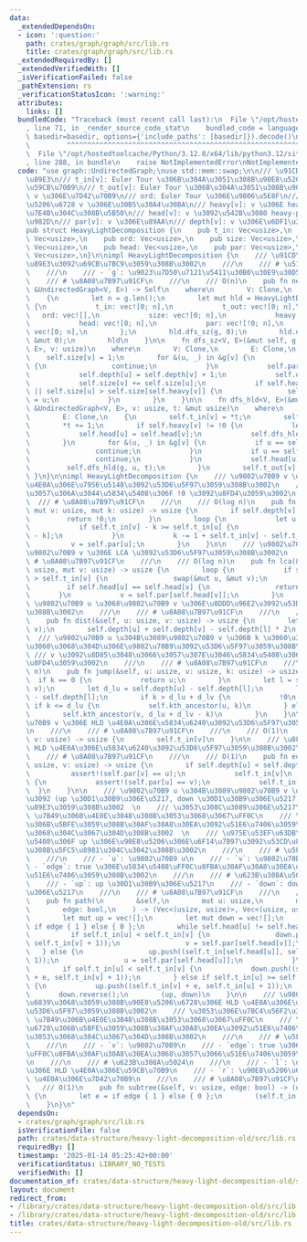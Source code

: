 ```yaml
---
data:
  _extendedDependsOn:
  - icon: ':question:'
    path: crates/graph/graph/src/lib.rs
    title: crates/graph/graph/src/lib.rs
  _extendedRequiredBy: []
  _extendedVerifiedWith: []
  _isVerificationFailed: false
  _pathExtension: rs
  _verificationStatusIcon: ':warning:'
  attributes:
    links: []
  bundledCode: "Traceback (most recent call last):\n  File \"/opt/hostedtoolcache/Python/3.12.8/x64/lib/python3.12/site-packages/onlinejudge_verify/documentation/build.py\"\
    , line 71, in _render_source_code_stat\n    bundled_code = language.bundle(stat.path,\
    \ basedir=basedir, options={'include_paths': [basedir]}).decode()\n          \
    \         ^^^^^^^^^^^^^^^^^^^^^^^^^^^^^^^^^^^^^^^^^^^^^^^^^^^^^^^^^^^^^^^^^^^^^^^^^^^^^^^^^\n\
    \  File \"/opt/hostedtoolcache/Python/3.12.8/x64/lib/python3.12/site-packages/onlinejudge_verify/languages/rust.py\"\
    , line 288, in bundle\n    raise NotImplementedError\nNotImplementedError\n"
  code: "use graph::UndirectedGraph;\nuse std::mem::swap;\n\n/// \u91CD\u8EFD\u5206\
    \u89E3\n/// t_in[v]: Euler Tour \u306B\u304A\u3051\u308B\u90E8\u5206\u6728 v \u306E\
    \u59CB\u70B9\n/// t_out[v]: Euler Tour \u306B\u304A\u3051\u308B\u90E8\u5206\u6728\
    \ v \u306E\u7D42\u70B9\n/// ord: Euler Tour \u306E\u9806\u5E8F\n/// size[v]: \u90E8\
    \u5206\u6728 v \u306E\u30B5\u30A4\u30BA\n/// heavy[v]: v \u306E heavy-edge \u306B\
    \u7E4B\u304C\u308B\u5B50\n/// head[v]: v \u3092\u542B\u3080 heavy-path \u306E\u5148\
    \u982D\n/// par[v]: v \u306E\u89AA\n/// depth[v]: v \u306E\u6DF1\u3055\n#[derive(Clone)]\n\
    pub struct HeavyLightDecomposition {\n    pub t_in: Vec<usize>,\n    pub t_out:\
    \ Vec<usize>,\n    pub ord: Vec<usize>,\n    pub size: Vec<usize>,\n    pub heavy:\
    \ Vec<usize>,\n    pub head: Vec<usize>,\n    pub par: Vec<usize>,\n    pub depth:\
    \ Vec<usize>,\n}\n\nimpl HeavyLightDecomposition {\n    /// \u91CD\u8EFD\u5206\
    \u89E3\u3092\u69CB\u7BC9\u3059\u308B\u3002\n    ///\n    /// # \u5165\u529B\n\
    \    ///\n    /// - `g`: \u9023\u7D50\u7121\u5411\u30B0\u30E9\u30D5\n    ///\n\
    \    /// # \u8A08\u7B97\u91CF\n    ///\n    /// O(n)\n    pub fn new<V, E>(g:\
    \ &UndirectedGraph<V, E>) -> Self\n    where\n        V: Clone,\n        E: Clone,\n\
    \    {\n        let n = g.len();\n        let mut hld = HeavyLightDecomposition\
    \ {\n            t_in: vec![0; n],\n            t_out: vec![0; n],\n         \
    \   ord: vec![],\n            size: vec![0; n],\n            heavy: vec![!0; n],\n\
    \            head: vec![0; n],\n            par: vec![!0; n],\n            depth:\
    \ vec![0; n],\n        };\n        hld.dfs_sz(g, 0);\n        hld.dfs_hld(g, 0,\
    \ &mut 0);\n        hld\n    }\n\n    fn dfs_sz<V, E>(&mut self, g: &UndirectedGraph<V,\
    \ E>, v: usize)\n    where\n        V: Clone,\n        E: Clone,\n    {\n    \
    \    self.size[v] = 1;\n        for &(u, _) in &g[v] {\n            if u == self.par[v]\
    \ {\n                continue;\n            }\n            self.par[u] = v;\n\
    \            self.depth[u] = self.depth[v] + 1;\n            self.dfs_sz(g, u);\n\
    \            self.size[v] += self.size[u];\n            if self.heavy[v] == !0\
    \ || self.size[u] > self.size[self.heavy[v]] {\n                self.heavy[v]\
    \ = u;\n            }\n        }\n    }\n\n    fn dfs_hld<V, E>(&mut self, g:\
    \ &UndirectedGraph<V, E>, v: usize, t: &mut usize)\n    where\n        V: Clone,\n\
    \        E: Clone,\n    {\n        self.t_in[v] = *t;\n        self.ord.push(v);\n\
    \        *t += 1;\n        if self.heavy[v] != !0 {\n            let u = self.heavy[v];\n\
    \            self.head[u] = self.head[v];\n            self.dfs_hld(g, u, t);\n\
    \        }\n        for &(u, _) in &g[v] {\n            if u == self.par[v] {\n\
    \                continue;\n            }\n            if u == self.heavy[v] {\n\
    \                continue;\n            }\n            self.head[u] = u;\n   \
    \         self.dfs_hld(g, u, t);\n        }\n        self.t_out[v] = *t;\n   \
    \ }\n}\n\nimpl HeavyLightDecomposition {\n    /// \u9802\u70B9 v \u306E k \u500B\
    \u4E0A\u306E\u7956\u5148\u3092\u53D6\u5F97\u3059\u308B\u3002\n    /// \u5B58\u5728\
    \u3057\u306A\u3044\u5834\u5408\u306F !0 \u3092\u8FD4\u3059\u3002\n    ///\n  \
    \  /// # \u8A08\u7B97\u91CF\n    ///\n    /// O(log n)\n    pub fn kth_ancestor(&self,\
    \ mut v: usize, mut k: usize) -> usize {\n        if self.depth[v] < k {\n   \
    \         return !0;\n        }\n        loop {\n            let u = self.head[v];\n\
    \            if self.t_in[v] - k >= self.t_in[u] {\n                return self.ord[self.t_in[v]\
    \ - k];\n            }\n            k -= 1 + self.t_in[v] - self.t_in[u];\n  \
    \          v = self.par[u];\n        }\n    }\n\n    /// \u9802\u70B9 u \u3068\
    \u9802\u70B9 v \u306E LCA \u3092\u53D6\u5F97\u3059\u308B\u3002\n    ///\n    ///\
    \ # \u8A08\u7B97\u91CF\n    ///\n    /// O(log n)\n    pub fn lca(&self, mut u:\
    \ usize, mut v: usize) -> usize {\n        loop {\n            if self.t_in[u]\
    \ > self.t_in[v] {\n                swap(&mut u, &mut v);\n            }\n   \
    \         if self.head[u] == self.head[v] {\n                return u;\n     \
    \       }\n            v = self.par[self.head[v]];\n        }\n    }\n\n    ///\
    \ \u9802\u70B9 u \u3068\u9802\u70B9 v \u306E\u8DDD\u96E2\u3092\u53D6\u5F97\u3059\
    \u308B\u3002\n    ///\n    /// # \u8A08\u7B97\u91CF\n    ///\n    /// O(log n)\n\
    \    pub fn dist(&self, u: usize, v: usize) -> usize {\n        let l = self.lca(u,\
    \ v);\n        self.depth[u] + self.depth[v] - self.depth[l] * 2\n    }\n\n  \
    \  /// \u9802\u70B9 u \u304B\u3089\u9802\u70B9 v \u306B k \u3060\u3051\u9032\u3093\
    \u3060\u3068\u304D\u306E\u9802\u70B9\u3092\u53D6\u5F97\u3059\u308B\u3002\n   \
    \ /// v \u3092\u8D85\u3048\u3066\u3057\u307E\u3046\u5834\u5408\u306F !0 \u3092\
    \u8FD4\u3059\u3002\n    ///\n    /// # \u8A08\u7B97\u91CF\n    ///\n    /// O(log\
    \ n)\n    pub fn jump(&self, u: usize, v: usize, k: usize) -> usize {\n      \
    \  if k == 0 {\n            return u;\n        }\n        let l = self.lca(u,\
    \ v);\n        let d_lu = self.depth[u] - self.depth[l];\n        let d_lv = self.depth[v]\
    \ - self.depth[l];\n        if k > d_lu + d_lv {\n            !0\n        } else\
    \ if k <= d_lu {\n            self.kth_ancestor(u, k)\n        } else {\n    \
    \        self.kth_ancestor(v, d_lu + d_lv - k)\n        }\n    }\n\n    /// \u9802\
    \u70B9 v \u306E HLD \u4E0A\u306E\u5834\u6240\u3092\u53D6\u5F97\u3059\u308B\u3002\
    \n    ///\n    /// # \u8A08\u7B97\u91CF\n    ///\n    /// O(1)\n    pub fn vertex(&self,\
    \ v: usize) -> usize {\n        self.t_in[v]\n    }\n\n    /// \u8FBA (u, v) \u306E\
    \ HLD \u4E0A\u306E\u5834\u6240\u3092\u53D6\u5F97\u3059\u308B\u3002\n    ///\n\
    \    /// # \u8A08\u7B97\u91CF\n    ///\n    /// O(1)\n    pub fn edge(&self, u:\
    \ usize, v: usize) -> usize {\n        if self.depth[u] < self.depth[v] {\n  \
    \          assert!(self.par[v] == u);\n            self.t_in[v]\n        } else\
    \ {\n            assert!(self.par[u] == v);\n            self.t_in[u]\n      \
    \  }\n    }\n\n    /// \u9802\u70B9 u \u304B\u3089\u9802\u70B9 v \u306E\u30D1\u30B9\
    \u3092 (up \u30D1\u30B9\u306E\u5217, down \u30D1\u30B9\u306E\u5217) \u306B\u5206\
    \u89E3\u3059\u308B\u3002  \n    /// \u3053\u308C\u3089\u306E\u5217\u3092 SegmentTree\
    \ \u7B49\u306B\u4E0E\u3048\u308B\u3053\u3068\u3067\uFF0C\n    /// \u30D1\u30B9\
    \u306B\u5BFE\u3059\u308B\u30AF\u30A8\u30EA\u3092\u51E6\u7406\u3059\u308B\u3053\
    \u3068\u304C\u3067\u304D\u308B\u3002  \n    /// \u975E\u53EF\u63DB\u306E\u5834\
    \u5408\u306F up \u306E\u90E8\u5206\u306E\u6F14\u7B97\u3092\u53CD\u8EE2\u3055\u305B\
    \u308B\u5FC5\u8981\u304C\u3042\u308B\u3002\n    ///\n    /// # \u5F15\u6570\n\
    \    ///\n    /// - `u`: \u9802\u70B9 u\n    /// - `v`: \u9802\u70B9 v\n    ///\
    \ - `edge`: true \u306E\u5834\u5408\uFF0C\u8FBA\u30AF\u30A8\u30EA\u3068\u3057\u3066\
    \u51E6\u7406\u3059\u308B\u3002\n    ///\n    /// # \u623B\u308A\u5024\n    ///\n\
    \    /// - `up`: up \u30D1\u30B9\u306E\u5217\n    /// - `down`: down \u30D1\u30B9\
    \u306E\u5217\n    ///\n    /// # \u8A08\u7B97\u91CF\n    ///\n    /// O(log n)\n\
    \    pub fn path(\n        &self,\n        mut u: usize,\n        mut v: usize,\n\
    \        edge: bool,\n    ) -> (Vec<(usize, usize)>, Vec<(usize, usize)>) {\n\
    \        let mut up = vec![];\n        let mut down = vec![];\n        let e =\
    \ if edge { 1 } else { 0 };\n        while self.head[u] != self.head[v] {\n  \
    \          if self.t_in[u] < self.t_in[v] {\n                down.push((self.t_in[self.head[v]],\
    \ self.t_in[v] + 1));\n                v = self.par[self.head[v]];\n         \
    \   } else {\n                up.push((self.t_in[self.head[u]], self.t_in[u] +\
    \ 1));\n                u = self.par[self.head[u]];\n            }\n        }\n\
    \        if self.t_in[u] < self.t_in[v] {\n            down.push((self.t_in[u]\
    \ + e, self.t_in[v] + 1));\n        } else if self.t_in[u] >= self.t_in[v] + e\
    \ {\n            up.push((self.t_in[v] + e, self.t_in[u] + 1));\n        }\n \
    \       down.reverse();\n        (up, down)\n    }\n\n    /// \u9802\u70B9 v \u3092\
    \u6839\u3068\u3059\u308B\u90E8\u5206\u6728\u306E HLD \u4E0A\u306E\u7BC4\u56F2\u3092\
    \u53D6\u5F97\u3059\u308B\u3002\n    /// \u3053\u306E\u7BC4\u56F2\u3092 SegmentTree\
    \ \u7B49\u306B\u4E0E\u3048\u308B\u3053\u3068\u3067\uFF0C\n    /// \u90E8\u5206\
    \u6728\u306B\u5BFE\u3059\u308B\u30AF\u30A8\u30EA\u3092\u51E6\u7406\u3059\u308B\
    \u3053\u3068\u304C\u3067\u304D\u308B\u3002\n    ///\n    /// # \u5F15\u6570\n\
    \    ///\n    /// - `v`: \u9802\u70B9\n    /// - `edge`: true \u306E\u5834\u5408\
    \uFF0C\u8FBA\u30AF\u30A8\u30EA\u3068\u3057\u3066\u51E6\u7406\u3059\u308B\u3002\
    \n    ///\n    /// # \u623B\u308A\u5024\n    ///\n    /// - `l`: \u90E8\u5206\u6728\
    \u306E HLD \u4E0A\u306E\u59CB\u70B9\n    /// - `r`: \u90E8\u5206\u6728\u306E HLD\
    \ \u4E0A\u306E\u7D42\u70B9\n    ///\n    /// # \u8A08\u7B97\u91CF\n    ///\n \
    \   /// O(1)\n    pub fn subtree(&self, v: usize, edge: bool) -> (usize, usize)\
    \ {\n        let e = if edge { 1 } else { 0 };\n        (self.t_in[v] + e, self.t_out[v])\n\
    \    }\n}\n"
  dependsOn:
  - crates/graph/graph/src/lib.rs
  isVerificationFile: false
  path: crates/data-structure/heavy-light-decomposition-old/src/lib.rs
  requiredBy: []
  timestamp: '2025-01-14 05:25:42+00:00'
  verificationStatus: LIBRARY_NO_TESTS
  verifiedWith: []
documentation_of: crates/data-structure/heavy-light-decomposition-old/src/lib.rs
layout: document
redirect_from:
- /library/crates/data-structure/heavy-light-decomposition-old/src/lib.rs
- /library/crates/data-structure/heavy-light-decomposition-old/src/lib.rs.html
title: crates/data-structure/heavy-light-decomposition-old/src/lib.rs
---
```

